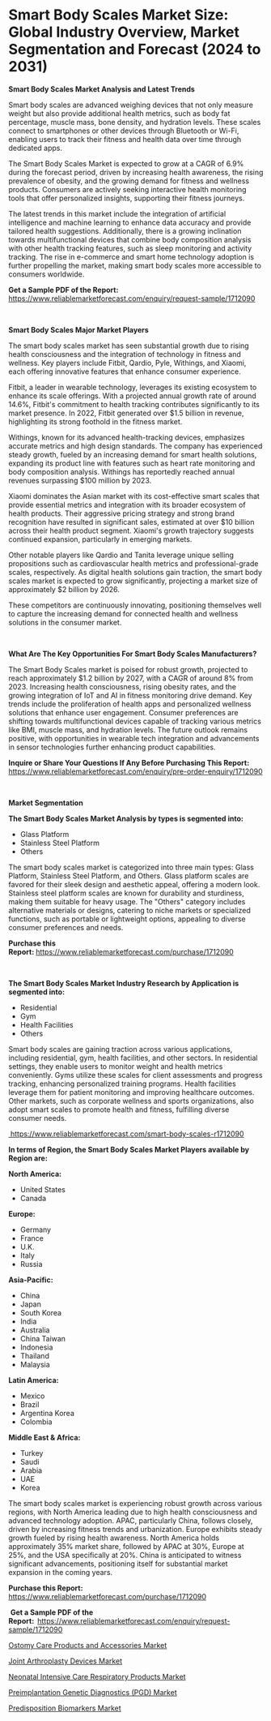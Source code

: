 <p><h1>Smart Body Scales Market Size: Global Industry Overview, Market Segmentation and Forecast (2024 to 2031)</h1></p><p><strong>Smart Body Scales Market Analysis and Latest Trends</strong></p>
<p><p>Smart body scales are advanced weighing devices that not only measure weight but also provide additional health metrics, such as body fat percentage, muscle mass, bone density, and hydration levels. These scales connect to smartphones or other devices through Bluetooth or Wi-Fi, enabling users to track their fitness and health data over time through dedicated apps. </p><p>The Smart Body Scales Market is expected to grow at a CAGR of 6.9% during the forecast period, driven by increasing health awareness, the rising prevalence of obesity, and the growing demand for fitness and wellness products. Consumers are actively seeking interactive health monitoring tools that offer personalized insights, supporting their fitness journeys. </p><p>The latest trends in this market include the integration of artificial intelligence and machine learning to enhance data accuracy and provide tailored health suggestions. Additionally, there is a growing inclination towards multifunctional devices that combine body composition analysis with other health tracking features, such as sleep monitoring and activity tracking. The rise in e-commerce and smart home technology adoption is further propelling the market, making smart body scales more accessible to consumers worldwide.</p></p>
<p><strong>Get a Sample PDF of the Report:&nbsp;</strong> <a href="https://www.reliablemarketforecast.com/enquiry/request-sample/1712090?utm_campaign=1803&utm_medium=2&utm_source=Github&utm_content=ia&utm_term=22102024&utm_id=smart-body-scales">https://www.reliablemarketforecast.com/enquiry/request-sample/1712090</a></p>
<p>&nbsp;</p>
<p><strong>Smart Body Scales Major Market Players</strong></p>
<p><p>The smart body scales market has seen substantial growth due to rising health consciousness and the integration of technology in fitness and wellness. Key players include Fitbit, Qardio, Pyle, Withings, and Xiaomi, each offering innovative features that enhance consumer experience.</p><p>Fitbit, a leader in wearable technology, leverages its existing ecosystem to enhance its scale offerings. With a projected annual growth rate of around 14.6%, Fitbit's commitment to health tracking contributes significantly to its market presence. In 2022, Fitbit generated over $1.5 billion in revenue, highlighting its strong foothold in the fitness market.</p><p>Withings, known for its advanced health-tracking devices, emphasizes accurate metrics and high design standards. The company has experienced steady growth, fueled by an increasing demand for smart health solutions, expanding its product line with features such as heart rate monitoring and body composition analysis. Withings has reportedly reached annual revenues surpassing $100 million by 2023.</p><p>Xiaomi dominates the Asian market with its cost-effective smart scales that provide essential metrics and integration with its broader ecosystem of health products. Their aggressive pricing strategy and strong brand recognition have resulted in significant sales, estimated at over $10 billion across their health product segment. Xiaomi's growth trajectory suggests continued expansion, particularly in emerging markets.</p><p>Other notable players like Qardio and Tanita leverage unique selling propositions such as cardiovascular health metrics and professional-grade scales, respectively. As digital health solutions gain traction, the smart body scales market is expected to grow significantly, projecting a market size of approximately $2 billion by 2026.</p><p>These competitors are continuously innovating, positioning themselves well to capture the increasing demand for connected health and wellness solutions in the consumer market.</p></p>
<p>&nbsp;</p>
<p><strong>What Are The Key Opportunities For Smart Body Scales Manufacturers?</strong></p>
<p><p>The Smart Body Scales market is poised for robust growth, projected to reach approximately $1.2 billion by 2027, with a CAGR of around 8% from 2023. Increasing health consciousness, rising obesity rates, and the growing integration of IoT and AI in fitness monitoring drive demand. Key trends include the proliferation of health apps and personalized wellness solutions that enhance user engagement. Consumer preferences are shifting towards multifunctional devices capable of tracking various metrics like BMI, muscle mass, and hydration levels. The future outlook remains positive, with opportunities in wearable tech integration and advancements in sensor technologies further enhancing product capabilities.</p></p>
<p><strong>Inquire or Share Your Questions If Any Before Purchasing This Report:</strong> <a href="https://www.reliablemarketforecast.com/enquiry/pre-order-enquiry/1712090?utm_campaign=1803&utm_medium=2&utm_source=Github&utm_content=ia&utm_term=22102024&utm_id=smart-body-scales">https://www.reliablemarketforecast.com/enquiry/pre-order-enquiry/1712090</a></p>
<p>&nbsp;</p>
<p><strong>Market Segmentation</strong></p>
<p><strong>The Smart Body Scales Market Analysis by types is segmented into:</strong></p>
<p><ul><li>Glass Platform</li><li>Stainless Steel Platform</li><li>Others</li></ul></p>
<p><p>The smart body scales market is categorized into three main types: Glass Platform, Stainless Steel Platform, and Others. Glass platform scales are favored for their sleek design and aesthetic appeal, offering a modern look. Stainless steel platform scales are known for durability and sturdiness, making them suitable for heavy usage. The "Others" category includes alternative materials or designs, catering to niche markets or specialized functions, such as portable or lightweight options, appealing to diverse consumer preferences and needs.</p></p>
<p><strong>Purchase this Report:&nbsp;</strong><a href="https://www.reliablemarketforecast.com/purchase/1712090?utm_campaign=1803&utm_medium=2&utm_source=Github&utm_content=ia&utm_term=22102024&utm_id=smart-body-scales">https://www.reliablemarketforecast.com/purchase/1712090</a></p>
<p>&nbsp;</p>
<p><strong>The Smart Body Scales Market Industry Research by Application is segmented into:</strong></p>
<p><ul><li>Residential</li><li>Gym</li><li>Health Facilities</li><li>Others</li></ul></p>
<p><p>Smart body scales are gaining traction across various applications, including residential, gym, health facilities, and other sectors. In residential settings, they enable users to monitor weight and health metrics conveniently. Gyms utilize these scales for client assessments and progress tracking, enhancing personalized training programs. Health facilities leverage them for patient monitoring and improving healthcare outcomes. Other markets, such as corporate wellness and sports organizations, also adopt smart scales to promote health and fitness, fulfilling diverse consumer needs.</p></p>
<p><a href="https://www.reliablemarketforecast.com/smart-body-scales-r1712090?utm_campaign=1803&utm_medium=2&utm_source=Github&utm_content=ia&utm_term=22102024&utm_id=smart-body-scales">&nbsp;https://www.reliablemarketforecast.com/smart-body-scales-r1712090</a></p>
<p><strong>In terms of Region, the Smart Body Scales Market Players available by Region are:</strong></p>
<p>
    <p> <strong> North America: </strong>
        <ul>
            <li>United States</li>
            <li>Canada</li>
        </ul>
        </p> 
    <p> <strong> Europe: </strong>
        <ul>
            <li>Germany</li>
            <li>France</li>
            <li>U.K.</li>
            <li>Italy</li>
            <li>Russia</li>
        </ul>
        </p> 
    <p> <strong> Asia-Pacific: </strong>
        <ul>
            <li>China</li>
            <li>Japan</li>
            <li>South Korea</li>
            <li>India</li>
            <li>Australia</li>
            <li>China Taiwan</li>
            <li>Indonesia</li>
            <li>Thailand</li>
            <li>Malaysia</li>
        </ul>
        </p> 
    <p> <strong> Latin America: </strong>
        <ul>
            <li>Mexico</li>
            <li>Brazil</li>
            <li>Argentina Korea</li>
            <li>Colombia</li>
        </ul>
        </p> 
    <p> <strong> Middle East & Africa: </strong>
        <ul>
            <li>Turkey</li>
            <li>Saudi</li>
            <li>Arabia</li>
            <li>UAE</li>
            <li>Korea</li>
        </ul>
    </p>
    </p>
<p><p>The smart body scales market is experiencing robust growth across various regions, with North America leading due to high health consciousness and advanced technology adoption. APAC, particularly China, follows closely, driven by increasing fitness trends and urbanization. Europe exhibits steady growth fueled by rising health awareness. North America holds approximately 35% market share, followed by APAC at 30%, Europe at 25%, and the USA specifically at 20%. China is anticipated to witness significant advancements, positioning itself for substantial market expansion in the coming years.</p></p>
<p><strong>Purchase this Report: </strong><a href="https://www.reliablemarketforecast.com/purchase/1712090?utm_campaign=1803&utm_medium=2&utm_source=Github&utm_content=ia&utm_term=22102024&utm_id=smart-body-scales">https://www.reliablemarketforecast.com/purchase/1712090</a></p>
<p>&nbsp;<strong>Get a Sample PDF of the Report:&nbsp;&nbsp;</strong><a href="https://www.reliablemarketforecast.com/enquiry/request-sample/1712090?utm_campaign=1803&utm_medium=2&utm_source=Github&utm_content=ia&utm_term=22102024&utm_id=smart-body-scales">https://www.reliablemarketforecast.com/enquiry/request-sample/1712090</a></p>
<p><strong></strong></p>
<p><p><a href="https://www.linkedin.com/pulse/navigating-ostomy-care-products-accessories-market-expert-ev48f?utm_campaign=1803&utm_medium=2&utm_source=Github&utm_content=ia&utm_term=22102024&utm_id=smart-body-scales">Ostomy Care Products and Accessories Market</a></p><p><a href="https://www.linkedin.com/pulse/joint-arthroplasty-devices-market-industry-landscape-growth-xud4f?utm_campaign=1803&utm_medium=2&utm_source=Github&utm_content=ia&utm_term=22102024&utm_id=smart-body-scales">Joint Arthroplasty Devices Market</a></p><p><a href="https://www.linkedin.com/pulse/top-trends-transforming-neonatal-intensive-care-respiratory-0cbyf?utm_campaign=1803&utm_medium=2&utm_source=Github&utm_content=ia&utm_term=22102024&utm_id=smart-body-scales">Neonatal Intensive Care Respiratory Products Market</a></p><p><a href="https://www.linkedin.com/pulse/future-trends-global-preimplantation-genetic-diagnostics-bxgff?utm_campaign=1803&utm_medium=2&utm_source=Github&utm_content=ia&utm_term=22102024&utm_id=smart-body-scales">Preimplantation Genetic Diagnostics (PGD) Market</a></p><p><a href="https://www.linkedin.com/pulse/predisposition-biomarkers-revenue-growth-report-2024-2031-ehrtf?utm_campaign=1803&utm_medium=2&utm_source=Github&utm_content=ia&utm_term=22102024&utm_id=smart-body-scales">Predisposition Biomarkers Market</a></p></p>